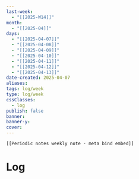 ```yaml
---
last-week: 
  - "[[2025-W14]]"
month: 
  - "[[2025-04]]"
days: 
  - "[[2025-04-07]]"
  - "[[2025-04-08]]"
  - "[[2025-04-09]]"
  - "[[2025-04-10]]"
  - "[[2025-04-11]]"
  - "[[2025-04-12]]"
  - "[[2025-04-13]]"
date-created: 2025-04-07
aliases: 
tags: log/week
type: log/week
cssClasses:
  - log
publish: false
banner: 
banner-y: 
cover: 
---
```


```meta-bind-embed
[[Periodic notes weekly note - meta bind embed]]
```

# Log